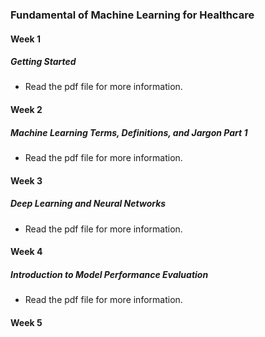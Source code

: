 ### Fundamental of Machine Learning for Healthcare

#### Week 1

##### Getting Started

- Read the pdf file for more information.

#### Week 2

##### Machine Learning Terms, Definitions, and Jargon Part 1

- Read the pdf file for more information.

#### Week 3

##### Deep Learning and Neural Networks

- Read the pdf file for more information.

#### Week 4

##### Introduction to Model Performance Evaluation

- Read the pdf file for more information.

#### Week 5